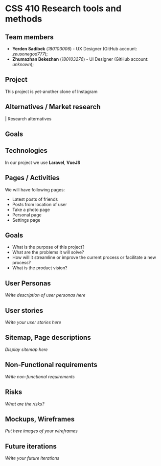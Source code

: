 # CSS 410 Research tools and methods
## Team members
+ **Yerden Sadibek** (*180103006*) - UX Designer (GitHub account: *zeusonegod777*);
+ **Zhumazhan Bekezhan** (*180103276*) - UI Designer (GitHub account: *unknown*);


## Project
This project is yet-another clone of Instagram

## Alternatives / Market research
| Research alternatives

## Goals


## Technologies
In our project we use **Laravel**, **VueJS**

## Pages / Activities 
We will have following pages:
- Latest posts of friends
- Posts from location of user
- Take a photo page
- Personal page
- Settings page

## Goals
* What is the purpose of this project?
* What are the problems it will solve?
* How will it streamline or improve the current process or facilitate a new process?
* What is the product vision?

## User Personas
*Write description of user personas here*  

## User stories

*Write your user stories here*

## Sitemap, Page descriptions

*Display sitemap here*

## Non-Functional requirements
*Write non-functional requirements*

## Risks
*What are the risks?*

## Mockups, Wireframes
*Put here images of your wireframes*

## Future iterations
*Write your future iterations*
